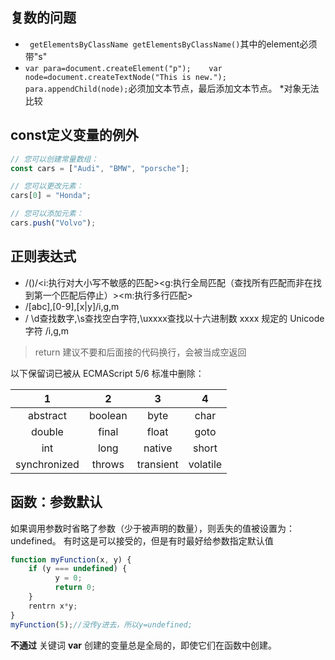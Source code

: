 ## 复数的问题
* ` getElementsByClassName getElementsByClassName()`其中的element必须带"s"
* `var para=document.createElement("p");   
var node=document.createTextNode("This is new.");    
para.appendChild(node);`必须加文本节点，最后添加文本节点。
*对象无法比较

## const定义变量的例外
```javascript
// 您可以创建常量数组：
const cars = ["Audi", "BMW", "porsche"];

// 您可以更改元素：
cars[0] = "Honda";

// 您可以添加元素：
cars.push("Volvo"); 
```
## 正则表达式

* /()/<i:执行对大小写不敏感的匹配><g:执行全局匹配（查找所有匹配而非在找到第一个匹配后停止）><m:执行多行匹配> 
* /[abc],[0-9],[x|y]/i,g,m 
* / \d查找数字,\s查找空白字符,\uxxxx查找以十六进制数 xxxx 规定的 Unicode 字符 /i,g,m

> return 建议不要和后面接的代码换行，会被当成空返回   

以下保留词已被从 ECMAScript 5/6 标准中删除：

1|2|3|4
 |:-: | :-: | :-: | :-:| 
 abstract |	boolean |	byte |	char 
 double |	final |	float |	goto 
 int |	long |	native |	short 
 synchronized |	throws |	transient |	volatile 

## 函数：参数默认
如果调用参数时省略了参数（少于被声明的数量），则丢失的值被设置为：undefined。
有时这是可以接受的，但是有时最好给参数指定默认值
```javascript
function myFunction(x, y) {
    if (y === undefined) {
          y = 0;
          return 0;
    } 
    rentrn x*y;
}
myFunction(5);//没传y进去，所以y=undefined;
```
**不通过** 关键词 **var** 创建的变量总是全局的，即使它们在函数中创建。
